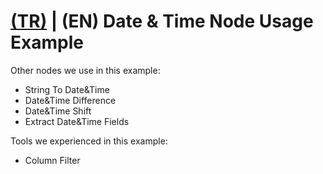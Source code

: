 # [(TR)](README_TR.md) | (EN) Date & Time Node Usage Example

Other nodes we use in this example:
+ String To Date&Time
+ Date&Time Difference
+ Date&Time Shift
+ Extract Date&Time Fields

Tools we experienced in this example:
+ Column Filter
